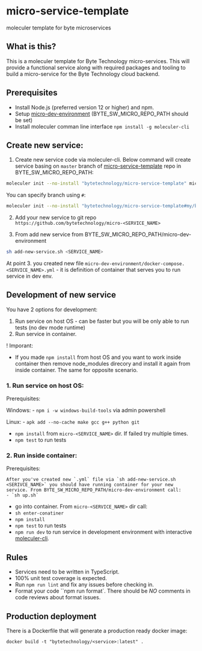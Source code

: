# micro-service-template

moleculer template for byte microservices

## What is this?

This is a moleculer template for Byte Technology micro-services. This will provide a functional service along with required packages and tooling to build a micro-service for the Byte Technology cloud backend.

## Prerequisites

- Install Node.js (preferred version 12 or higher) and npm.
- Setup [micro-dev-environment](https://github.com/bytetechnology/micro-dev-environment) (BYTE_SW_MICRO_REPO_PATH should be set)
- Install moleculer comman line interface `npm install -g moleculer-cli`

## Create new service:

1. Create new service code via moleculer-cli. Below command will create service basing on `master` branch of [micro-service-template](https://github.com/bytetechnology/micro-service-template) repo in BYTE_SW_MICRO_REPO_PATH:
  ```sh
  moleculer init --no-install "bytetechnology/micro-service-template" micro-<SERVICE_NAME>
  ```
  You can specify branch using `#`:
  ```sh
  moleculer init --no-install "bytetechnology/micro-service-template#my/branch" micro-<SERVICE_NAME>
  ```

2. Add your new service to git repo `https://github.com/bytetechnology/micro-<SERVICE_NAME>`

3. From add new service from BYTE_SW_MICRO_REPO_PATH/micro-dev-environment
  ```sh
  sh add-new-service.sh <SERVICE_NAME>
  ```

At point 3. you created new file `micro-dev-environment/docker-compose.<SERVICE_NAME>.yml` - it is definition of container that serves you to run service in dev env.

## Development of new service

You have 2 options for development:
1. Run service on host OS - can be faster but you will be only able to run tests (no dev mode runtime)
2. Run service in container.

! Imporant:
- If you made `npm install` from host OS and you want to work inside container then remove node_modules direcory and install it again from inside container. The same for opposite scenario.

### 1. Run service on host OS:

  Prerequisites:

  Windows:
    - `npm i -w windows-build-tools` via admin powershell

  Linux:
    - `apk add --no-cache make gcc g++ python git`

  - `npm install` from `micro-<SERVICE_NAME>` dir. If failed try multiple times.
  - `npm test` to run tests

### 2. Run inside container:

  Prerequisites:

    After you've created new `.yml` file via `sh add-new-service.sh <SERIVCE_NAME>` you should have running container for your new service. From BYTE_SW_MICRO_REPO_PATH/micro-dev-environment call:
    - `sh up.sh`

  - go into container. From  `micro-<SERVICE_NAME>` dir call:
  - `sh enter-conatiner`
  - `npm install`
  - `npm test` to run tests
  - `npm run dev` to run service in development environment with interactive [moleculer-cli](https://moleculer.services/docs/0.14/moleculer-cli.html).


## Rules

- Services need to be written in TypeScript.
- 100% unit test coverage is expected.
- Run `npm run lint` and fix any issues before checking in.
- Format your code ``npm run format`. There should be _NO_ comments in code reviews about format issues.

## Production deployment

There is a Dockerfile that will generate a production ready docker image:

`docker build -t "bytetechnology/<service>:latest" .`
